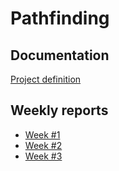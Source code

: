 # Pathfinding

## Documentation

[Project definition](https://github.com/heniko/Pathfinding/blob/master/Documentation/Project_definition.md)

## Weekly reports

* [Week #1](https://github.com/heniko/Pathfinding/blob/master/Documentation/Weekly_report_1.md)
* [Week #2](https://github.com/heniko/Pathfinding/blob/master/Documentation/Weekly_report_2.md)
* [Week #3](https://github.com/heniko/Pathfinding/blob/master/Documentation/Weekly_report_3.md)